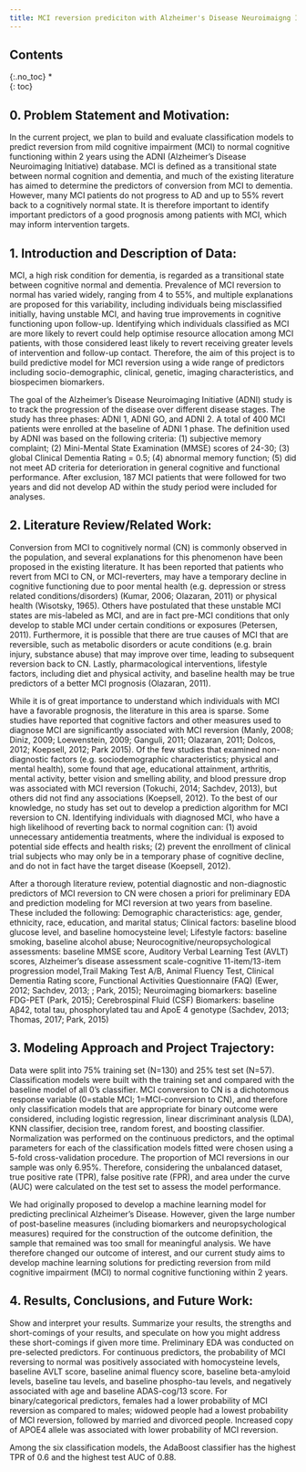 ```yaml
---
title: MCI reversion prediciton with Alzheimer's Disease Neuroimaigng Initiative databse
---
```


## Contents
{:.no_toc}
*  
{: toc}


## 0. Problem Statement and Motivation: 

In the current project, we plan to build and evaluate classification models to predict reversion from mild cognitive impairment (MCI) to normal cognitive functioning within 2 years using the ADNI (Alzheimer’s Disease Neuroimaging Initiative) database. MCI is defined as a transitional state between normal cognition and dementia, and much of the existing literature has aimed to determine the predictors of conversion from MCI to dementia. However, many MCI patients do not progress to AD and up to 55% revert back to a cognitively normal state. It is therefore important to identify important predictors of a good prognosis among patients with MCI, which may inform intervention targets. 						 							

## 1. Introduction and Description of Data: 

MCI, a high risk condition for dementia, is regarded as a transitional state between cognitive normal	and dementia. Prevalence of MCI reversion to normal has varied widely, ranging from 4 to 55%, and multiple explanations are proposed for this variability, including individuals being misclassified initially, having unstable MCI, and having true improvements in cognitive functioning upon follow-up. Identifying which individuals classified as MCI are more likely to revert could help optimise resource allocation among MCI patients, with those considered least likely to revert receiving greater levels of intervention and follow-up contact. Therefore, the aim of this project is to build predictive model for MCI reversion using a wide range of predictors including socio-demographic, clinical, genetic, imaging characteristics, and biospecimen biomarkers. 

The goal of the Alzheimer’s Disease Neuroimaging Initiative (ADNI) study is to track the progression of the disease over different disease stages. The study has three phases: ADNI 1, ADNI GO, and ADNI 2. A total of 400 MCI patients were enrolled at the baseline of ADNI 1 phase. The definition used by ADNI was based on the following criteria: (1) subjective memory complaint; (2) Mini-Mental State Examination (MMSE) scores of 24-30; (3) global Clinical Dementia Rating = 0.5; (4) abnormal memory function; (5) did not meet AD criteria for deterioration in general cognitive and functional performance. After exclusion, 187 MCI patients that were followed for two years and did not develop AD within the study period were included for analyses. 
			 							
## 2. Literature Review/Related Work: 

Conversion from MCI to cognitively normal (CN) is commonly observed in the population, and several explanations for this phenomenon have been proposed in the existing literature. It has been reported that patients who revert from MCI to CN, or MCI-reverters, may have a temporary decline in cognitive functioning due to poor mental health (e.g. depression or stress related conditions/disorders) (Kumar, 2006; Olazaran, 2011) or physical health (Wisotsky, 1965). Others have postulated that these unstable MCI states are mis-labeled as MCI, and are in fact pre-MCI conditions that only develop to stable MCI under certain conditions or exposures (Petersen, 2011). Furthermore, it is possible that there are true causes of MCI that are reversible, such as metabolic disorders or acute conditions (e.g. brain injury, substance abuse) that may improve over time, leading to subsequent reversion back to CN. Lastly, pharmacological interventions, lifestyle factors, including diet and physical activity, and baseline health may be true predictors of a better MCI prognosis (Olazaran, 2011). 

While it is of great importance to understand which individuals with MCI have a favorable prognosis, the literature in this area is sparse. Some studies have reported that cognitive factors and other measures used to diagnose MCI are significantly associated with MCI reversion (Manly, 2008; Diniz, 2009; Loewenstein, 2009; Ganguli, 2011; Olazaran, 2011; Dolcos, 2012;  Koepsell, 2012; Park 2015). Of the few studies that examined non-diagnostic factors (e.g. sociodemographic characteristics; physical and mental health), some found that age, educational attainment, arthritis, mental activity, better vision and smelling ability, and blood pressure drop was associated with MCI reversion (Tokuchi, 2014; Sachdev, 2013), but others did not find any associations (Koepsell, 2012). To the best of our knowledge, no study has set out to develop a prediction algorithm for MCI reversion to CN. Identifying individuals with diagnosed MCI, who have a high likelihood of reverting back to normal cognition can: (1) avoid unnecessary antidementia treatments, where the individual is exposed to potential side effects and health risks; (2) prevent the enrollment of clinical trial subjects who may only be in a temporary phase of cognitive decline, and do not in fact have the target disease (Koepsell, 2012). 
			
After a thorough literature review, potential diagnostic and non-diagnostic predictors of MCI reversion to CN were chosen a priori for preliminary EDA and prediction modeling for MCI reversion at two years from baseline. These included the following: 
Demographic characteristics: age, gender, ethnicity, race, education, and marital status;
Clinical factors: baseline blood glucose level, and baseline homocysteine level;
Lifestyle factors: baseline smoking, baseline alcohol abuse;
Neurocognitive/neuropsychological assessments: baseline MMSE score, Auditory Verbal Learning Test (AVLT) scores, Alzheimer’s disease assessment scale-cognitive 11-item/13-item progression model,Trail Making Test A/B, Animal Fluency Test, Clinical Dementia Rating score, Functional Activities Questionnaire (FAQ) (Ewer, 2012; Sachdev, 2013; ; Park, 2015);
Neuroimaging biomarkers: baseline FDG-PET (Park, 2015);
Cerebrospinal Fluid (CSF) Biomarkers: baseline Aβ42, total tau, phosphorylated tau and ApoE 4 genotype (Sachdev, 2013; Thomas, 2017; Park, 2015)
				 							
## 3. Modeling Approach and Project Trajectory: 

Data were split into 75% training set (N=130) and 25% test set (N=57). Classification models were built with the training set and compared with the baseline model of all 0’s classifier. MCI conversion to CN is a dichotomous response variable (0=stable MCI; 1=MCI-conversion to CN), and therefore only classification models that are appropriate for binary outcome were considered, including logistic regression, linear discriminant analysis (LDA), KNN classifier, decision tree, random forest, and boosting classifier. Normalization was performed on the continuous predictors, and the optimal parameters for each of the classification models fitted were chosen using a 5-fold cross-validation procedure. The proportion of MCI reversions in our sample was only 6.95%. Therefore, considering the unbalanced dataset, true positive rate (TPR), false positive rate (FPR), and area under the curve (AUC) were calculated on the test set to assess the model performance. 

We had originally proposed to develop a machine learning model for predicting preclinical Alzheimer’s Disease. However, given the large number of post-baseline measures (including biomarkers and neuropsychological measures) required for the construction of the outcome definition, the sample that remained was too small for meaningful analysis. We have therefore changed our outcome of interest, and our current study aims to develop machine learning solutions for predicting reversion from mild cognitive impairment (MCI) to normal cognitive functioning within 2 years.
					 				
## 4. Results, Conclusions, and Future Work: 

Show and interpret your results. Summarize your results, the strengths and short-comings of your results, and speculate on how you might address these short-comings if given more time.
Preliminary EDA was conducted on pre-selected predictors. For continuous predictors, the probability of MCI reversing to normal was positively associated with homocysteine levels, baseline AVLT score, baseline animal fluency score, baseline beta-amyloid levels, baseline tau levels, and baseline phospho-tau levels, and negatively associated with age and baseline ADAS-cog/13 score. For binary/categorical predictors, females had a lower probability of MCI reversion as compared to males; widowed people had a lowest probability of MCI reversion, followed by married and divorced people. Increased copy of APOE4 allele was associated with lower probability of MCI reversion.

Among the six classification models, the AdaBoost classifier has the highest TPR of 0.6 and the highest test AUC of 0.88. 
